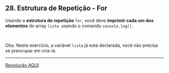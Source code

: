<div class="layout-pane__container"><div id="main-splitpane-left" class="coding-question__left-pane"><section class="question-view__title-wrapper"><h1 class="question-view__title">28. Estrutura de Repetição - For</h1></section><section class="question-view__instruction"><div class="candidate-rich-text"><div id="f06crb0ol5c-instruction"><p>Usando a <strong>estrutura de repetição</strong> <code>for</code>, você deve <strong>imprimir cada um dos elementos</strong> do array <code>lista</code> &nbsp;usando o comando&nbsp;<code>console.log()</code>.&nbsp;</p>

<p>&nbsp;</p>

<p>Obs: Neste exercício, a&nbsp;variável&nbsp;<code>lista</code>&nbsp;já está&nbsp;declarada, você não precisa se preocupar em&nbsp;cria-la.</p>
</div></div></section></div></div>

____

[Resolução AQUI](./resolucao.js)